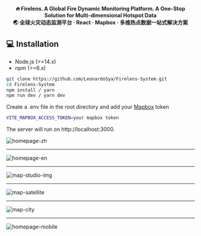 <p align="center">
  <strong>🔥 Firelens. A Global Fire Dynamic Monitoring Platform. A One-Stop Solution for Multi-dimensional Hotspot Data</strong><br/>
  <strong>🌏 全球火灾动态监测平台 · React · Mapbox · 多维热点数据一站式解决方案 </strong>
</p>

## 💻 Installation
- Node.js (>=14.x)
- npm (>=6.x)

```bash
git clone https://github.com/LeonardoSya/Firelens-System.git
cd Firelens-System
npm install / yarn
npm run dev / yarn dev
```
Create a .env file in the root directory and add your [Mapbox](https://www.mapbox.com/) token
```bash
VITE_MAPBOX_ACCESS_TOKEN=your mapbox token
```

The server will run on http://localhost:3000.

![homepage-zh](https://github.com/user-attachments/assets/6189d7de-74ea-422a-9b85-04d097e750f7)

 --- 
 
![homepage-en](https://github.com/user-attachments/assets/4a67988f-035c-4741-a517-740b06f839b9)

 ---

![map-studio-img](https://github.com/user-attachments/assets/e3dfac87-dd23-4560-8eb3-a24be5ebda09)

 ---

![map-satellite](https://github.com/user-attachments/assets/7d76fa66-2db0-4f90-8851-e0e4438f895e)

 --- 

![map-city](https://github.com/user-attachments/assets/65a8f16f-098a-407c-a3b7-e7ede4a7be00)

 --- 
 
![homepage-mobile](https://github.com/user-attachments/assets/7e431968-1079-45ce-99c4-1b666f8ededf)


